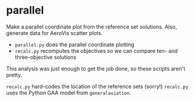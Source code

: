 parallel
========
Make a parallel coordinate plot from the reference set solutions.
Also, generate data for AeroVis scatter plots.

- `parallel.py` does the parallel coordinate plotting
- `recalc.py` recomputes the objectives so we can compare ten- and three-objective solutions

This analysis was just enough to get the job done, so these scripts aren't pretty.

`recalc.py` hard-codes the location of the reference sets (sorry!)
`recalc.py` uses the Python GAA model from `generalaviation`.

